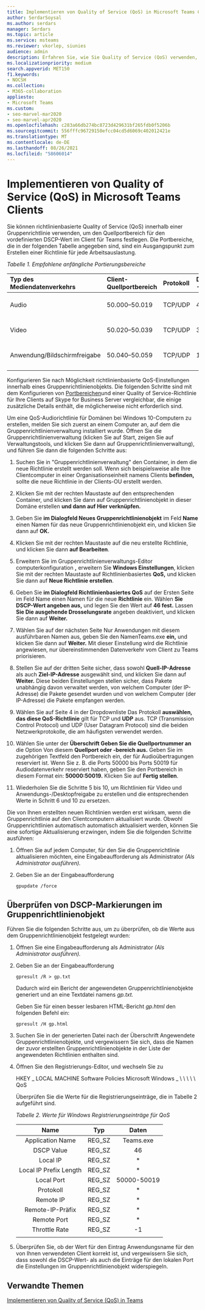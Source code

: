 ```yaml
---
title: Implementieren von Quality of Service (QoS) in Microsoft Teams Clients
author: SerdarSoysal
ms.author: serdars
manager: Serdars
ms.topic: article
ms.service: msteams
ms.reviewer: vkorlep, siunies
audience: admin
description: Erfahren Sie, wie Sie Quality of Service (QoS) verwenden, um den Netzwerkdatenverkehr für den Microsoft Teams-Client zu optimieren.
ms.localizationpriority: medium
search.appverid: MET150
f1.keywords:
- NOCSH
ms.collection:
- M365-collaboration
appliesto:
- Microsoft Teams
ms.custom:
- seo-marvel-mar2020
- seo-marvel-apr2020
ms.openlocfilehash: c283a66db274bc8723d429631bf265fdb0f5206b
ms.sourcegitcommit: 556fffc96729150efcc04cd5d6069c402012421e
ms.translationtype: MT
ms.contentlocale: de-DE
ms.lasthandoff: 08/26/2021
ms.locfileid: "58606014"
---
```

# <a name="implement-quality-of-service-qos-in-microsoft-teams-clients"></a>Implementieren von Quality of Service (QoS) in Microsoft Teams Clients

Sie können richtlinienbasierte Quality of Service (QoS) innerhalb einer Gruppenrichtlinie verwenden, um den Quellportbereich für den vordefinierten DSCP-Wert im Client für Teams festlegen. Die Portbereiche, die in der folgenden Tabelle angegeben sind, sind ein Ausgangspunkt zum Erstellen einer Richtlinie für jede Arbeitsauslastung.

*Tabelle 1. Empfohlene anfängliche Portierungsbereiche*

|Typ des Mediendatenverkehrs| Client-Quellportbereich  |Protokoll|DSCP-Wert|DSCP-Klasse|
|:--- |:--- |:--- |:--- |:--- |
|Audio| 50.000–50.019|TCP/UDP|46|Expedited Forwarding (EF)|
|Video| 50.020–50.039|TCP/UDP|34|Assured Forwarding (AF41)|
|Anwendung/Bildschirmfreigabe| 50.040–50.059|TCP/UDP|18|Assured Forwarding (AF21)|
| | | | | |

Konfigurieren Sie nach Möglichkeit richtlinienbasierte QoS-Einstellungen innerhalb eines Gruppenrichtlinienobjekts. Die folgenden Schritte sind mit dem Konfigurieren von [Portbereichen](/SkypeForBusiness/manage/network-management/qos/configuring-port-ranges-for-your-skype-clients#configure-quality-of-service-policies-for-clients-running-on-windows-10)und einer Quality of Service-Richtlinie für Ihre Clients auf Skype for Business Server vergleichbar, die einige zusätzliche Details enthält, die möglicherweise nicht erforderlich sind.

Um eine QoS-Audiorichtlinie für Domänen bei Windows 10-Computern zu erstellen, melden Sie sich zuerst an einem Computer an, auf dem die Gruppenrichtlinienverwaltung installiert wurde. Öffnen Sie die Gruppenrichtlinienverwaltung (klicken Sie auf Start, zeigen Sie auf Verwaltungstools, und klicken Sie dann auf Gruppenrichtlinienverwaltung), und führen Sie dann die folgenden Schritte aus:

1. Suchen Sie in "Gruppenrichtlinienverwaltung" den Container, in dem die neue Richtlinie erstellt werden soll. Wenn sich beispielsweise alle Ihre Clientcomputer in einer Organisationseinheit namens Clients **befinden,** sollte die neue Richtlinie in der Clients-OU erstellt werden.

1. Klicken Sie mit der rechten Maustaste auf den entsprechenden Container, und klicken Sie dann auf Gruppenrichtlinienobjekt in dieser Domäne erstellen **und dann auf Hier verknüpfen.**

1. Geben Sie **im Dialogfeld Neues Gruppenrichtlinienobjekt** im Feld **Name** einen Namen für das neue Gruppenrichtlinienobjekt ein, und klicken Sie dann auf **OK.**

1. Klicken Sie mit der rechten Maustaste auf die neu erstellte Richtlinie, und klicken Sie dann **auf Bearbeiten**.

1. Erweitern Sie im Gruppenrichtlinienverwaltungs-Editor computerkonfiguration **,** erweitern Sie **Windows Einstellungen**, klicken Sie mit der rechten Maustaste auf Richtlinienbasiertes **QoS,** und klicken Sie dann auf **Neue Richtlinie erstellen**.

1. Geben Sie **im Dialogfeld Richtlinienbasiertes QoS** auf der Ersten Seite im Feld Name einen Namen für die neue **Richtlinie** ein. Wählen **Sie DSCP-Wert angeben aus,** und legen Sie den Wert auf **46 fest.** Lassen **Sie Die ausgehende Drosselungsrate** angeben deaktiviert, und klicken Sie dann auf **Weiter.**

1. Wählen Sie auf  der nächsten Seite Nur Anwendungen mit diesem ausführbaren Namen aus, geben Sie den NamenTeams.exe **ein,** und klicken Sie dann auf **Weiter.** Mit dieser Einstellung wird die Richtlinie angewiesen, nur übereinstimmenden Datenverkehr vom Client zu Teams priorisieren.

1. Stellen Sie auf der dritten Seite sicher, dass sowohl **Quell-IP-Adresse** als auch **Ziel-IP-Adresse** ausgewählt sind, und klicken Sie dann auf **Weiter.** Diese beiden Einstellungen stellen sicher, dass Pakete unabhängig davon verwaltet werden, von welchem Computer (der IP-Adresse) die Pakete gesendet wurden und von welchem Computer (der IP-Adresse) die Pakete empfangen werden.

1. Wählen Sie auf Seite 4 in der Dropdownliste Das Protokoll **auswählen, das diese QoS-Richtlinie** gilt für TCP und **UDP** aus. TCP (Transmission Control Protocol) und UDP (User Datagram Protocol) sind die beiden Netzwerkprotokolle, die am häufigsten verwendet werden.

1. Wählen Sie unter der **Überschrift Geben Sie die Quellportnummer an** die Option Von diesem **Quellport oder -bereich aus.** Geben Sie im zugehörigen Textfeld den Portbereich ein, der für Audioübertragungen reserviert ist. Wenn Sie z. B. die Ports 50000 bis Ports 50019 für Audiodatenverkehr reserviert haben, geben Sie den Portbereich in diesem Format ein: **50000:50019.** Klicken Sie auf **Fertig stellen**.

1. Wiederholen Sie die Schritte 5 bis 10, um Richtlinien für Video und Anwendungs-/Desktopfreigabe zu erstellen und die entsprechenden Werte in Schritt 6 und 10 zu ersetzen.

Die von Ihnen erstellten neuen Richtlinien werden erst wirksam, wenn die Gruppenrichtlinie auf den Clientcomputern aktualisiert wurde. Obwohl Gruppenrichtlinien automatisch automatisch aktualisiert werden, können Sie eine sofortige Aktualisierung erzwingen, indem Sie die folgenden Schritte ausführen:

1. Öffnen Sie auf jedem Computer, für den Sie die Gruppenrichtlinie aktualisieren möchten, eine Eingabeaufforderung als Administrator *(Als Administrator ausführen).*

1. Geben Sie an der Eingabeaufforderung

   ```console
   gpupdate /force
   ```

## <a name="verify-dscp-markings-in-the-group-policy-object"></a>Überprüfen von DSCP-Markierungen im Gruppenrichtlinienobjekt

Führen Sie die folgenden Schritte aus, um zu überprüfen, ob die Werte aus dem Gruppenrichtlinienobjekt festgelegt wurden:

1. Öffnen Sie eine Eingabeaufforderung als Administrator *(Als Administrator ausführen).*

1. Geben Sie an der Eingabeaufforderung

   ```console
   gpresult /R > gp.txt
   ```

   Dadurch wird ein Bericht der angewendeten Gruppenrichtlinienobjekte generiert und an eine Textdatei namens *gp.txt.*

   Geben Sie für einen besser lesbaren HTML-Bericht *gp.html* den folgenden Befehl ein:

   ```console
   gpresult /H gp.html
   ```

1. Suchen Sie in der generierten Datei nach der Überschrift Angewendete Gruppenrichtlinienobjekte, und vergewissern Sie sich, dass die Namen der zuvor erstellten Gruppenrichtlinienobjekte in der Liste der angewendeten Richtlinien enthalten sind. 

1. Öffnen Sie den Registrierungs-Editor, und wechseln Sie zu

   HKEY \_ LOCAL MACHINE Software Policies Microsoft Windows \_ \\ \\ \\ \\ \\ QoS

   Überprüfen Sie die Werte für die Registrierungseinträge, die in Tabelle 2 aufgeführt sind.

   *Tabelle 2. Werte für Windows Registrierungseinträge für QoS*

   |          Name          |  Typ  |    Daten     |
   |         :---:          | :---:  |    :---:    |
   |    Application Name    | REG_SZ |  Teams.exe  |
   |       DSCP Value       | REG_SZ |     46      |
   |        Local IP        | REG_SZ |     \*      |
   | Local IP Prefix Length | REG_SZ |     \*      |
   |       Local Port       | REG_SZ | 50000-50019 |
   |        Protokoll        | REG_SZ |     \*      |
   |       Remote IP        | REG_SZ |     \*      |
   |    Remote-IP-Präfix    | REG_SZ |     \*      |
   |      Remote Port       | REG_SZ |     \*      |
   |     Throttle Rate      | REG_SZ |     -1      |
   | | | |

1. Überprüfen Sie, ob der Wert für den Eintrag Anwendungsname für den von Ihnen verwendeten Client korrekt ist, und vergewissern Sie sich, dass sowohl die DSCP-Wert- als auch die Einträge für den lokalen Port die Einstellungen im Gruppenrichtlinienobjekt widerspiegeln.


## <a name="related-topics"></a>Verwandte Themen

[Implementieren von Quality of Service (QoS) in Teams](QoS-in-Teams.md)